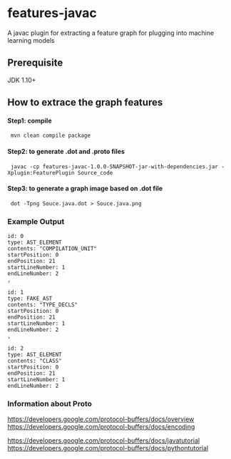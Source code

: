 # features-javac

A javac plugin for extracting a feature graph for plugging into machine learning models

## Prerequisite

JDK 1.10+


## How to extrace the graph features

#### Step1: compile
```
 mvn clean compile package
```

#### Step2: to generate .dot and .proto files
``` 
 javac -cp features-javac-1.0.0-SNAPSHOT-jar-with-dependencies.jar -Xplugin:FeaturePlugin Source_code 

```

#### Step3: to generate a graph image based on .dot file
```
 dot -Tpng Souce.java.dot > Souce.java.png
```

### Example Output

```
id: 0
type: AST_ELEMENT
contents: "COMPILATION_UNIT"
startPosition: 0
endPosition: 21
startLineNumber: 1
endLineNumber: 2
,

id: 1
type: FAKE_AST
contents: "TYPE_DECLS"
startPosition: 0
endPosition: 21
startLineNumber: 1
endLineNumber: 2
, 

id: 2
type: AST_ELEMENT
contents: "CLASS"
startPosition: 0
endPosition: 21
startLineNumber: 1
endLineNumber: 2

```

### Information about Proto	

https://developers.google.com/protocol-buffers/docs/overview	
https://developers.google.com/protocol-buffers/docs/encoding	

https://developers.google.com/protocol-buffers/docs/javatutorial	
https://developers.google.com/protocol-buffers/docs/pythontutorial
